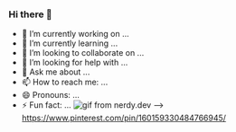 ### Hi there 👋

- 🔭 I’m currently working on ...
- 🌱 I’m currently learning ...
- 👯 I’m looking to collaborate on ...
- 🤔 I’m looking for help with ...
- 💬 Ask me about ...
- 📫 How to reach me: ...
- 😄 Pronouns: ...
- ⚡ Fun fact: ...
![gif from nerdy.dev](https://github.com/argyleink/argyleink/blob/master/argyleink-sm2.gif?raw=true)
-->
https://www.pinterest.com/pin/160159330484766945/
